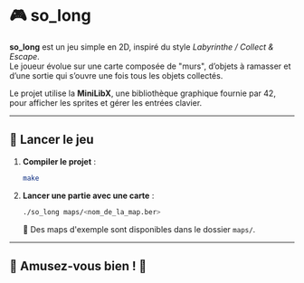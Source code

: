 # 🎮  so_long

**so_long** est un jeu simple en 2D, inspiré du style *Labyrinthe / Collect & Escape*.  
Le joueur évolue sur une carte composée de "murs", d’objets à ramasser et d’une sortie qui s’ouvre une fois tous les objets collectés.

Le projet utilise la **MiniLibX**, une bibliothèque graphique fournie par 42, pour afficher les sprites et gérer les entrées clavier.

---

## 🚀 Lancer le jeu

1. **Compiler le projet** :
   ```bash
   make
   ```

2. **Lancer une partie avec une carte** :
   ```bash
   ./so_long maps/<nom_de_la_map.ber>
   ```

   🔁 Des maps d'exemple sont disponibles dans le dossier `maps/`.

---

## 🏑 Amusez-vous bien ! 🎉

